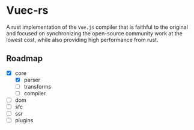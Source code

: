 # Vuec-rs

A rust implementation of the `Vue.js` compiler that is faithful to the original and focused on synchronizing the
open-source community work at the lowest cost, while also providing high performance from rust.

## Roadmap

- [x] core
    - [x] parser
    - [ ] transforms
    - [ ] compiler
- [ ] dom
- [ ] sfc
- [ ] ssr
- [ ] plugins
